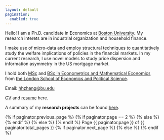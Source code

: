 ```yaml
---
layout: default
pagination: 
  enabled: true
---
```




Hello! I am a Ph.D. candidate in Economics at [Boston University](https://www.bu.edu/econ/). My research interets are in industrial organization and household finance. 

I make use of micro-data and employ structural techniques to quantitatively study the welfare implications of policies in the financial markets. In my current research, I use novel models to study price dispersion and information asymmetry in the US mortgage market. 

I hold both [MSc](https://www.lse.ac.uk/study-at-lse/Graduate/Degree-programmes-2024/MSc-Econometrics-and-Mathematical-Economics) and [BSc in Econometrics and Mathematical Economics](https://www.lse.ac.uk/study-at-lse/Undergraduate/degree-programmes-2024/BSc-Econometrics-and-Mathematical-Economics) from [the London School of Economics and Political Science](https://www.lse.ac.uk/economics).

Email: hhzhang@bu.edu

[CV](https://drive.google.com/file/d/1iFrYfe3i19xgL40cqhVtipmHF_m-gVOK/view?usp=sharing) and [resume](https://drive.google.com/file/d/18WSmE6mB5wZansjW8Lk3hEbgReWxGD7U/view?usp=sharing) here.

A summary of my <b>research projects</b> can be found [here](./research.md).




<nav class="pagination" role="navigation">
	<p>
    {% if paginator.previous_page %}
			{% if paginator.page == 2 %}
			<a class="newer-posts" href="{{ site.baseurl }}{{ paginator.previous_page_path }}">
        <span class="fa-stack fa-lg">
          <i class="fa fa-square fa-stack-2x"></i>
          <i class="fa fa-angle-double-left fa-stack-1x fa-inverse"></i>
        </span>
      </a>
			{% else %}
			<a class="newer-posts" href="{{ site.baseurl }}{{ paginator.next_page_path }}">
				<span class="fa-stack fa-lg">
					<i class="fa fa-square fa-stack-2x"></i>
					<i class="fa fa-angle-double-left fa-stack-1x fa-inverse"></i>
				</span>
			</a>
			{% endif %}
		{% else %}
		<span class="fa-stack fa-lg">
      <i class="fa fa-square fa-stack-2x"></i>
      <i class="fa fa-angle-double-left fa-stack-1x fa-inverse"></i>
    </span>
		{% endif %}
		<span class="page-number">Page {{ paginator.page }} of {{ paginator.total_pages }}</span>
		{% if paginator.next_page %}
		<a class="newer-posts" href="{{ site.baseurl }}{{ paginator.next_page_path }}">
      <span class="fa-stack fa-lg">
        <i class="fa fa-square fa-stack-2x"></i>
        <i class="fa fa-angle-double-right fa-stack-1x fa-inverse"></i>
      </span>
    </a>
		{% else %}
		<span class="fa-stack fa-lg">
      <i class="fa fa-square fa-stack-2x"></i>
      <i class="fa fa-angle-double-right fa-stack-1x fa-inverse"></i>
    </span>
		{% endif %}
	</p>
</nav>

</div>
</div>


